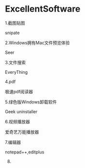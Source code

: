 # ExcellentSoftware

1.截图贴图

snipate

2.Windows拥有Mac文件预览体验

Seer

3.文件搜索

EveryThing

4.pdf

极速pdf阅读器

5.绿色版Windows卸载软件

Geek uninstaller

6.视频播放器

爱奇艺万能播放器

7.编辑器

notepad++,editplus

8.

